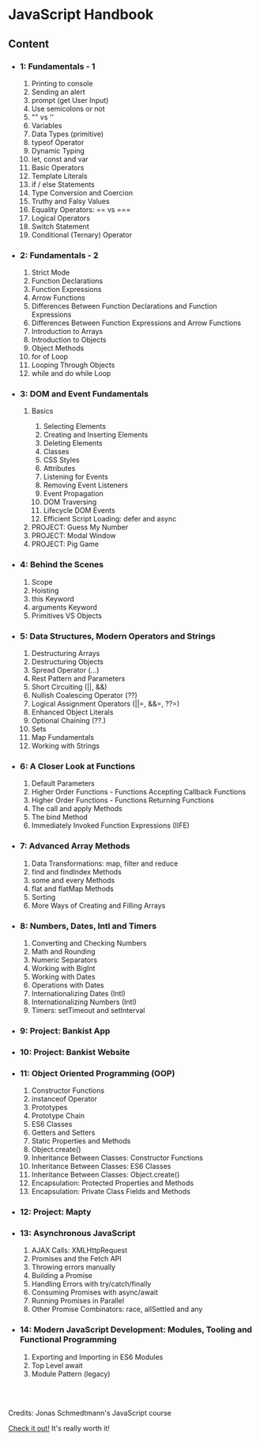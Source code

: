 <h1>JavaScript Handbook</h1>
<h2>Content</h2>
<ul>
    <li>
        <h3>1: Fundamentals - 1</h3>
        <ol>
            <li>Printing to console</li>
            <li>Sending an alert</li>
            <li>prompt (get User Input)</li>
            <li>Use semicolons or not</li>
            <li>"" vs ''</li>
            <li>Variables</li>
            <li>Data Types (primitive)</li>
            <li>typeof Operator</li>
            <li>Dynamic Typing</li>
            <li>let, const and var</li>
            <li>Basic Operators</li>
            <li>Template Literals</li>
            <li>if / else Statements</li>
            <li>Type Conversion and Coercion</li>
            <li>Truthy and Falsy Values</li>
            <li>Equality Operators: == vs ===</li>
            <li>Logical Operators</li>
            <li>Switch Statement</li>
            <li>Conditional (Ternary) Operator</li>
        </ol>
    </li>
    <li>
        <h3>2: Fundamentals - 2</h3>
        <ol>
            <li>Strict Mode</li>
            <li>Function Declarations</li>
            <li>Function Expressions</li>
            <li>Arrow Functions</li>
            <li>Differences Between Function Declarations and Function Expressions</li>
            <li>Differences Between Function Expressions and Arrow Functions</li>
            <li>Introduction to Arrays</li>
            <li>Introduction to Objects</li>
            <li>Object Methods</li>
            <li>for of Loop</li>
            <li>Looping Through Objects</li>
            <li>while and do while Loop</li>
        </ol>
    </li>
    <li>
        <h3>3: DOM and Event Fundamentals</h3>
        <ol>
            <li>
                <p>Basics</p>
                <ol>
                    <li>Selecting Elements</li>
                    <li>Creating and Inserting Elements</li>
                    <li>Deleting Elements</li>
                    <li>Classes</li>
                    <li>CSS Styles</li>
                    <li>Attributes</li>
                    <li>Listening for Events</li>
                    <li>Removing Event Listeners</li>
                    <li>Event Propagation</li>
                    <li>DOM Traversing</li>
                    <li>Lifecycle DOM Events</li>
                    <li>Efficient Script Loading: defer and async</li>
                </ol>
            </li>
            <li>PROJECT: Guess My Number</li>
            <li>PROJECT: Modal Window</li>
            <li>PROJECT: Pig Game</li>
        </ol>
    </li>
    <li>
        <h3>4: Behind the Scenes</h3>
        <ol>
            <li>Scope</li>
            <li>Hoisting</li>
            <li>this Keyword</li>
            <li>arguments Keyword</li>
            <li>Primitives VS Objects</li>
        </ol>
    </li>
    <li>
        <h3>5: Data Structures, Modern Operators and Strings</h3>
        <ol>
            <li>Destructuring Arrays</li>
            <li>Destructuring Objects</li>
            <li>Spread Operator (...)</li>
            <li>Rest Pattern and Parameters</li>
            <li>Short Circuiting (||, &&)</li>
            <li>Nullish Coalescing Operator (??)</li>
            <li>Logical Assignment Operators (||=, &&=, ??=)</li>
            <li>Enhanced Object Literals</li>
            <li>Optional Chaining (??.)</li>
            <li>Sets</li>
            <li>Map Fundamentals</li>
            <li>Working with Strings</li>
        </ol>
    </li>
    <li>
        <h3>6: A Closer Look at Functions</h3>
        <ol>
            <li>Default Parameters</li>
            <li>Higher Order Functions - Functions Accepting Callback Functions</li>
            <li>Higher Order Functions - Functions Returning Functions</li>
            <li>The call and apply Methods</li>
            <li>The bind Method</li>
            <li>Immediately Invoked Function Expressions (IIFE)</li>
        </ol>
    </li>
     <li>
        <h3>7: Advanced Array Methods</h3>
        <ol>
            <li>Data Transformations: map, filter and reduce</li>
            <li>find and findIndex Methods</li>
            <li>some and every Methods</li>
            <li>flat and flatMap Methods</li>
            <li>Sorting</li>
            <li>More Ways of Creating and Filling Arrays</li>
        </ol>
    </li>
     <li>
        <h3>8: Numbers, Dates, Intl and Timers</h3>
        <ol>
            <li>Converting and Checking Numbers</li>
            <li>Math and Rounding</li>
            <li>Numeric Separators</li>
            <li>Working with BigInt</li>
            <li>Working with Dates</li>
            <li>Operations with Dates</li>
            <li>Internationalizing Dates (Intl)</li>
            <li>Internationalizing Numbers (Intl)</li>
            <li>Timers: setTimeout and setInterval</li>
        </ol>
    </li>
    <li>
        <h3>9: Project: Bankist App</h3>
    </li>
    <li>
        <h3>10: Project: Bankist Website</h3>
    </li>
    <li>
        <h3>11: Object Oriented Programming (OOP)</h3>
        <ol>
            <li>Constructor Functions</li>
            <li>instanceof Operator</li>
            <li>Prototypes</li>
            <li>Prototype Chain</li>
            <li>ES6 Classes</li>
            <li>Getters and Setters</li>
            <li>Static Properties and Methods</li>
            <li>Object.create()</li>
            <li>Inheritance Between Classes: Constructor Functions</li>
            <li>Inheritance Between Classes: ES6 Classes</li>
            <li>Inheritance Between Classes: Object.create()</li>
            <li>Encapsulation: Protected Properties and Methods</li>
            <li>Encapsulation: Private Class Fields and Methods</li>
        </ol>
    </li>
    <li>
        <h3>12: Project: Mapty</h3>
    </li>
    <li>
        <h3>13: Asynchronous JavaScript</h3>
        <ol>
            <li>AJAX Calls: XMLHttpRequest</li>
            <li>Promises and the Fetch API</li>
            <li>Throwing errors manually</li>
            <li>Building a Promise</li>
            <li>Handling Errors with try/catch/finally</li>
            <li>Consuming Promises with async/await</li>
            <li>Running Promises in Parallel</li>
            <li>Other Promise Combinators: race, allSettled and any</li>
        </ol>
    </li>
    <li>
        <h3>14: Modern JavaScript Development: Modules, Tooling and Functional Programming</h3>
        <ol>
            <li>Exporting and Importing in ES6 Modules</li>
            <li>Top Level await</li>
            <li>Module Pattern (legacy)</li>
        </ol>
    </li>
</ul>
<br>
<br>
<p>Credits: Jonas Schmedtmann's JavaScript course</p>

[Check it out!](https://www.udemy.com/course/the-complete-javascript-course/) It's really worth it!
